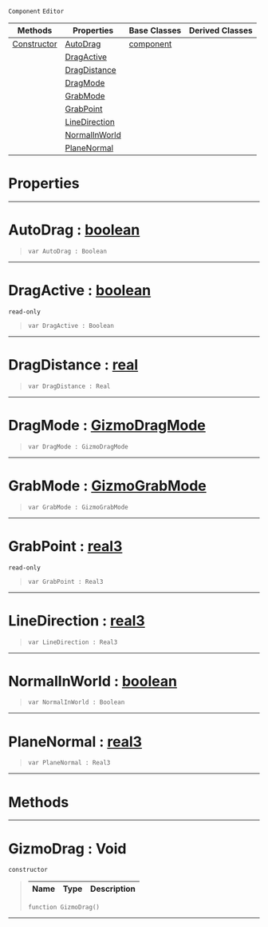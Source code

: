  `Component` `Editor`



|Methods|Properties|Base Classes|Derived Classes|
|---|---|---|---|
|[ Constructor](gizmodrag.md#gizmodrag-void)|[ AutoDrag](gizmodrag.md#autodrag-zilch-engine-doc)|[component](component.md)| |
| |[ DragActive](gizmodrag.md#dragactive-zilch-engine-d)| | |
| |[ DragDistance](gizmodrag.md#dragdistance-zilch-engine)| | |
| |[ DragMode](gizmodrag.md#dragmode-zilch-engine-doc)| | |
| |[ GrabMode](gizmodrag.md#grabmode-zilch-engine-doc)| | |
| |[ GrabPoint](gizmodrag.md#grabpoint-zilch-engine-do)| | |
| |[ LineDirection](gizmodrag.md#linedirection-zilch-engin)| | |
| |[ NormalInWorld](gizmodrag.md#normalinworld-zilch-engin)| | |
| |[ PlaneNormal](gizmodrag.md#planenormal-zilch-engine)| | |


 #  Properties


---  
 #  AutoDrag : [boolean](../nada_base_types/boolean.md)

> 
> ```TS:Nada
> var AutoDrag : Boolean


---  
 #  DragActive : [boolean](../nada_base_types/boolean.md)

 `read-only`

> 
> ```TS:Nada
> var DragActive : Boolean


---  
 #  DragDistance : [real](../nada_base_types/real.md)

> 
> ```TS:Nada
> var DragDistance : Real


---  
 #  DragMode : [GizmoDragMode](../enum_reference.md#gizmodragmode)

> 
> ```TS:Nada
> var DragMode : GizmoDragMode


---  
 #  GrabMode : [GizmoGrabMode](../enum_reference.md#gizmograbmode)

> 
> ```TS:Nada
> var GrabMode : GizmoGrabMode


---  
 #  GrabPoint : [real3](../nada_base_types/real3.md)

 `read-only`

> 
> ```TS:Nada
> var GrabPoint : Real3


---  
 #  LineDirection : [real3](../nada_base_types/real3.md)

> 
> ```TS:Nada
> var LineDirection : Real3


---  
 #  NormalInWorld : [boolean](../nada_base_types/boolean.md)

> 
> ```TS:Nada
> var NormalInWorld : Boolean


---  
 #  PlaneNormal : [real3](../nada_base_types/real3.md)

> 
> ```TS:Nada
> var PlaneNormal : Real3


---  
 #  Methods


---  
 #  GizmoDrag : Void

 `constructor`

> 
> |Name|Type|Description|
> |---|---|---|
> ```TS:Nada
> function GizmoDrag()
> ``` 


---  
 

 